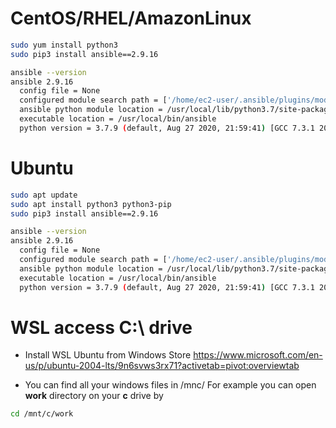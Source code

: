 # CentOS/RHEL/AmazonLinux
```bash
sudo yum install python3
sudo pip3 install ansible==2.9.16
```

```bash
ansible --version
ansible 2.9.16
  config file = None
  configured module search path = ['/home/ec2-user/.ansible/plugins/modules', '/usr/share/ansible/plugins/modules']
  ansible python module location = /usr/local/lib/python3.7/site-packages/ansible
  executable location = /usr/local/bin/ansible
  python version = 3.7.9 (default, Aug 27 2020, 21:59:41) [GCC 7.3.1 20180712 (Red Hat 7.3.1-9)]

```

# Ubuntu
```bash
sudo apt update
sudo apt install python3 python3-pip
sudo pip3 install ansible==2.9.16
```

```bash
ansible --version
ansible 2.9.16
  config file = None
  configured module search path = ['/home/ec2-user/.ansible/plugins/modules', '/usr/share/ansible/plugins/modules']
  ansible python module location = /usr/local/lib/python3.7/site-packages/ansible
  executable location = /usr/local/bin/ansible
  python version = 3.7.9 (default, Aug 27 2020, 21:59:41) [GCC 7.3.1 20180712 (Red Hat 7.3.1-9)]
```

# WSL access C:\ drive
* Install WSL Ubuntu from Windows Store
https://www.microsoft.com/en-us/p/ubuntu-2004-lts/9n6svws3rx71?activetab=pivot:overviewtab

* You can find all your windows files in /mnc/<drive>
For example you can open **work** directory on your **c** drive by 
```bash
cd /mnt/c/work
```